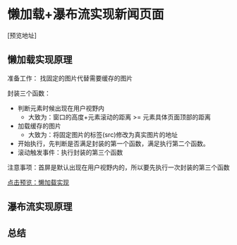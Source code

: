 # 懒加载+瀑布流实现新闻页面
[预览地址]


## 懒加载实现原理
准备工作： 找固定的图片代替需要缓存的图片

封装三个函数：
* 判断元素时候出现在用户视野内
  * 大致为：窗口的高度+元素滚动的距离 >= 元素具体页面顶部的距离
* 加载缓存的图片
  * 大致为：将固定图片的标签(src)修改为真实图片的地址
* 开始执行，先判断是否满足封装的第一个函数，满足执行第二个函数。
* 滚动触发事件：执行封装的第三个函数

注意事项：首屏是默认出现在用户视野内的，所以要先执行一次封装的第三个函数

[点击预览：懒加载实现](http://js.jirengu.com/ditef/1/edit?html,js,output)


## 瀑布流实现原理



## 总结
